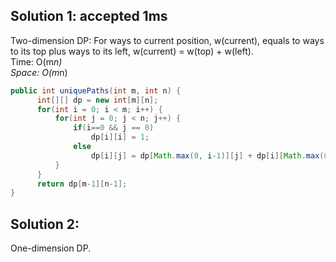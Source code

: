 ## Solution 1: accepted 1ms

Two-dimension DP: For ways to current position, w(current), equals to ways to its top plus ways to its left, w(current) = w(top) + w(left).  
Time: O(m*n)  
Space: O(m*n)  

```java
public int uniquePaths(int m, int n) {
      int[][] dp = new int[m][n];
      for(int i = 0; i < m; i++) {
          for(int j = 0; j < n; j++) {
              if(i==0 && j == 0) 
                  dp[i][i] = 1;
              else
                  dp[i][j] = dp[Math.max(0, i-1)][j] + dp[i][Math.max(0, j-1)];
          }
      }
      return dp[m-1][n-1];
}
```


## Solution 2:

One-dimension DP.  

